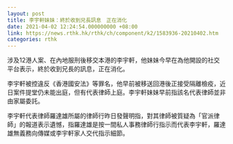 ```yaml
---
layout: post
title: 李宇軒妹妹：終於收到兄長訊息　正在消化
date: 2021-04-02 12:24:54.000000000 +08:00
link: https://news.rthk.hk/rthk/ch/component/k2/1583936-20210402.htm
categories: rthk
---
```


涉及12港人案、在內地服刑後移交本港的李宇軒，他妹妹今早在為他開設的社交平台表示，終於收到兄長的訊息，正在消化。

李宇軒被控違反《香港國安法》等罪名，他早前被移送回港後正接受隔離檢疫，近日案件提堂仍未能出庭，但有代表律師上庭。李宇軒妹妹早前指該名代表律師並非由家屬委託。

李宇軒代表律師羅達雄所屬的律師行昨日發聲明指，對其律師被質疑為「官派律師」的報道表示遺憾，指羅達雄是按一間私人事務律師行指示而代表李宇軒，羅達雄無義務向傳媒或李宇軒家人交代指示細節。
